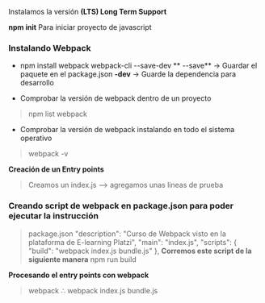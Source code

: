 Instalamos la versión **(LTS) Long Term Support** 

**npm init** Para iniciar proyecto de javascript

### Instalando Webpack
- npm install webpack webpack-cli --save-dev
** --save** -> Guardar el paquete en el package.json
**-dev** -> Guarde la dependencia para desarrollo

- Comprobar la versión de webpack dentro de un proyecto
> npm list webpack

-  Comprobar la versión de webpack instalando en todo el sistema operativo
> webpack -v

**Creación de un Entry points** 
> Creamos un index.js --> agregamos unas lineas de prueba

### Creando script de webpack en package.json para poder ejecutar la instrucción
> package.json
    "description": "Curso de Webpack visto en la plataforma de E-learning Platzi",
    "main": "index.js",
    "scripts": {
        "build": "webpack index.js bundle.js"
    },
**Corremos este script de la siguiente manera**
> npm run build

**Procesando el entry points con webpack**
> webpack <entry point> <output>
> ∴ webpack index.js bundle.js
